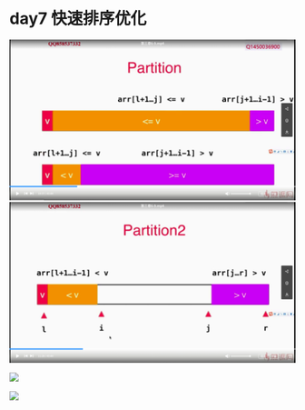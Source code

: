 # day7 快速排序优化

<img src="images/partition.png" alt=""/>

<img src="images/partition2.png" alt=""/>



![](/home/xcy/CLionProjects/Agorithm/day7/images/partition2_.png)

![](/home/xcy/CLionProjects/Agorithm/day7/images/partition3.png)